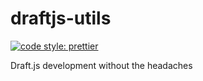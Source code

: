 # draftjs-utils

[![code style: prettier](https://img.shields.io/badge/code_style-prettier-ff69b4.svg?style=flat-square)](https://github.com/prettier/prettier)

Draft.js development without the headaches
